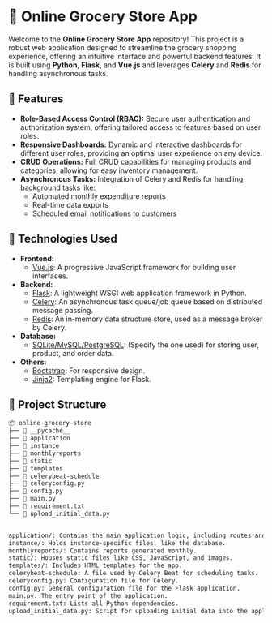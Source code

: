 # 🛒 Online Grocery Store App

Welcome to the **Online Grocery Store App** repository! This project is a robust web application designed to streamline the grocery shopping experience, offering an intuitive interface and powerful backend features. It is built using **Python**, **Flask**, and **Vue.js** and leverages **Celery** and **Redis** for handling asynchronous tasks.

## 🌟 Features

- **Role-Based Access Control (RBAC):** Secure user authentication and authorization system, offering tailored access to features based on user roles.
- **Responsive Dashboards:** Dynamic and interactive dashboards for different user roles, providing an optimal user experience on any device.
- **CRUD Operations:** Full CRUD capabilities for managing products and categories, allowing for easy inventory management.
- **Asynchronous Tasks:** Integration of Celery and Redis for handling background tasks like:
  - Automated monthly expenditure reports
  - Real-time data exports
  - Scheduled email notifications to customers

## 🚀 Technologies Used

- **Frontend:**
  - [Vue.js](https://vuejs.org/): A progressive JavaScript framework for building user interfaces.
- **Backend:**
  - [Flask](https://flask.palletsprojects.com/): A lightweight WSGI web application framework in Python.
  - [Celery](https://docs.celeryq.dev/en/stable/): An asynchronous task queue/job queue based on distributed message passing.
  - [Redis](https://redis.io/): An in-memory data structure store, used as a message broker by Celery.
- **Database:**
  - [SQLite/MySQL/PostgreSQL](#): (Specify the one used) for storing user, product, and order data.
- **Others:**
  - [Bootstrap](https://getbootstrap.com/): For responsive design.
  - [Jinja2](https://jinja.palletsprojects.com/): Templating engine for Flask.

## 📂 Project Structure

```bash
📦 online-grocery-store
├── 📁 __pycache__
├── 📁 application
├── 📁 instance
├── 📁 monthlyreports
├── 📁 static
├── 📁 templates
├── 📄 celerybeat-schedule
├── 📄 celeryconfig.py
├── 📄 config.py
├── 📄 main.py
├── 📄 requirement.txt
└── 📄 upload_initial_data.py


application/: Contains the main application logic, including routes and models
instance/: Holds instance-specific files, like the database.
monthlyreports/: Contains reports generated monthly.
static/: Houses static files like CSS, JavaScript, and images.
templates/: Includes HTML templates for the app.
celerybeat-schedule: A file used by Celery Beat for scheduling tasks.
celeryconfig.py: Configuration file for Celery.
config.py: General configuration file for the Flask application.
main.py: The entry point of the application.
requirement.txt: Lists all Python dependencies.
upload_initial_data.py: Script for uploading initial data into the application.
